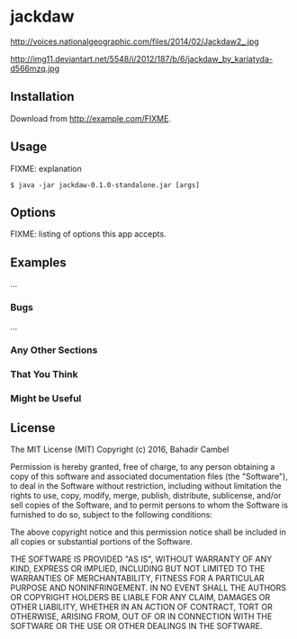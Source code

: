 # jackdaw

http://voices.nationalgeographic.com/files/2014/02/Jackdaw2_.jpg

http://img11.deviantart.net/5548/i/2012/187/b/6/jackdaw_by_kariatyda-d566mzq.jpg

## Installation

Download from http://example.com/FIXME.

## Usage

FIXME: explanation

    $ java -jar jackdaw-0.1.0-standalone.jar [args]

## Options

FIXME: listing of options this app accepts.

## Examples

...

### Bugs

...

### Any Other Sections
### That You Think
### Might be Useful

## License

The MIT License (MIT)
Copyright (c) 2016, Bahadir Cambel

Permission is hereby granted, free of charge, to any person obtaining a copy of this software and associated documentation files (the "Software"),
to deal in the Software without restriction, including without limitation the rights to use, copy, modify, merge, publish, distribute, sublicense,
and/or sell copies of the Software, and to permit persons to whom the Software is furnished to do so, subject to the following conditions:

The above copyright notice and this permission notice shall be included in all copies or substantial portions of the Software.

THE SOFTWARE IS PROVIDED "AS IS", WITHOUT WARRANTY OF ANY KIND, EXPRESS OR IMPLIED, INCLUDING BUT NOT LIMITED TO THE WARRANTIES OF MERCHANTABILITY,
FITNESS FOR A PARTICULAR PURPOSE AND NONINFRINGEMENT. IN NO EVENT SHALL THE AUTHORS OR COPYRIGHT HOLDERS BE LIABLE FOR ANY CLAIM, DAMAGES OR OTHER LIABILITY,
WHETHER IN AN ACTION OF CONTRACT, TORT OR OTHERWISE, ARISING FROM, OUT OF OR IN CONNECTION WITH THE SOFTWARE OR THE USE OR OTHER DEALINGS IN THE SOFTWARE.
